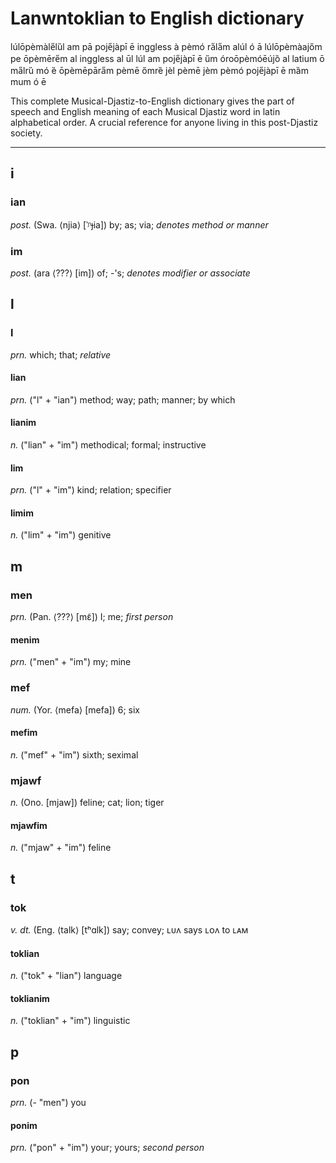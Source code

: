# Lanwntoklian to English dictionary

lúlōpèmàle̋lȕl am pā poje̋jàpī ē inggless à pèmó ra̋la̋m alúl ó ā lúlōpèmàajőm pe ōpèmēre̋m al inggless al ūl lúl am poje̋jàpī ē űm óroōpèmóēújȍ al latium ō ma̋lrȕ mó ȅ ōpèmēpāra̋m pèmē őmrȅ jèl pèmē jèm pèmó poje̋jàpī ē mȁm mum ó ē

This complete Musical-Djastiz-to-English dictionary gives the part of speech and English meaning of each Musical Djastiz word in latin alphabetical order. A crucial reference for anyone living in this post-Djastiz society.

______

## i

### ian

_post._ (Swa. &langle;njia&rangle; \[ˈᶮɟia\])
by; as; via; _denotes method or manner_

### im

_post._ (ara &langle;???&rangle; \[im\])
of; -'s; _denotes modifier or associate_

## l

### l

_prn._
which; that; _relative_

#### lian

_prn._ ("l" + "ian")
method; way; path; manner; by which

#### lianim

_n._ ("lian" + "im")
methodical; formal; instructive

#### lim

_prn._ ("l" + "im")
kind; relation; specifier

#### limim

_n._ ("lim" + "im")
genitive

## m

### men

_prn._ (Pan. &lang;???&rang; \[mɛ̃\])
I; me; _first person_

#### menim

_prn._ ("men" + "im")
my; mine

### mef

_num._ (Yor. &lang;mefa&rang; \[mefa\])
6; six

#### mefim

_n._ ("mef" + "im")
sixth; seximal

### mjawf

_n._ (Ono. [mjaw])
feline; cat; lion; tiger

#### mjawfim

_n._ ("mjaw" + "im")
feline

## t

### tok

_v. dt._ (Eng. &lang;talk&rang; \[tʰɑlk\])
say; convey; ʟᴜʌ says ʟᴏʌ to ʟᴀᴍ

#### toklian

_n._ ("tok" + "lian")
language

#### toklianim

_n._ ("toklian" + "im")
linguistic

## p

### pon

_prn._ (- "men")
you

#### ponim

_prn._ ("pon" + "im")
your; yours; _second person_

